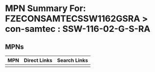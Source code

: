 



# MPN Summary For: FZECONSAMTECSSW1162GSRA > con-samtec : SSW-116-02-G-S-RA

## MPNs
  

|MPN|Direct Links|Search Links|
| :--- | :--- | :--- |
||||
